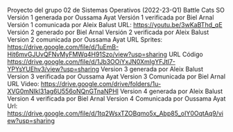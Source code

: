 Proyecto del grupo 02 de Sistemas Operativos (2022-23-Q1)
Battle Cats SO
Versión 1 generada por Oussama Ayat
Versión 1 verificada por Biel Arnal
Versión 1 comunicada por Aleix Balust
URL: https://youtu.be/3wKaBThd_qE
Versión 2 generado por Biel Arnal
Versión 2 verificada por Aleix Balust 
Version 2 comunicada por Oussama Ayat 
URL Sprites: https://drive.google.com/file/d/1uEmB-Hit6mvGJUvQFNvMyFMWq4H91Szo/view?usp=sharing 
URL Código https://drive.google.com/file/d/1Jb3OOiYxJN0XmIgYFJtl7-YPYsYUEhv3/view?usp=sharing
Version 3 generada por Aleix Balust
Version 3 verificada por Oussama Ayat
Version 3 Comunicada por Biel Arnal
URL Video: https://drive.google.com/drive/folders/1u-XVG0mNIkl31ag6U556oNQnGTnaNPHl
Version 4 generada por Aleix Balust
Version 4 verificada por Biel Arnal
Version 4 Comunicada por Oussama Ayat
Url: https://drive.google.com/file/d/1tq2WsxTZOBqmo5x_Abp85_oIY0OqtAq9/view?usp=sharing
